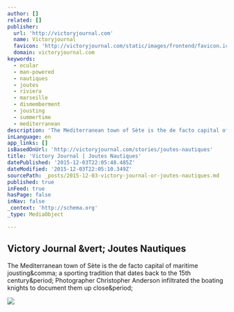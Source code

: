 ```yaml
---
author: []
related: []
publisher:
  url: 'http://victoryjournal.com'
  name: Victoryjournal
  favicon: 'http://victoryjournal.com/static/images/frontend/favicon.ico'
  domain: victoryjournal.com
keywords:
  - ocular
  - man-powered
  - nautiques
  - joutes
  - riviera
  - marseille
  - dismemberment
  - jousting
  - summertime
  - mediterranean
description: 'The Mediterranean town of Sète is the de facto capital of maritime jousting, a sporting tradition that dates back to the 15th century. Photographer Christopher Anderson infiltrated the boating knights to document them up close.'
inLanguage: en
app_links: []
isBasedOnUrl: 'http://victoryjournal.com/stories/joutes-nautiques'
title: 'Victory Journal | Joutes Nautiques'
datePublished: '2015-12-03T22:05:48.485Z'
dateModified: '2015-12-03T22:05:10.349Z'
sourcePath: _posts/2015-12-03-victory-journal-or-joutes-nautiques.md
published: true
inFeed: true
hasPage: false
inNav: false
_context: 'http://schema.org'
_type: MediaObject

---
```

<article style=""><h1>Victory Journal &amp;vert; Joutes Nautiques</h1><p>The Mediterranean town of Sète is the de facto capital of maritime jousting&amp;comma; a sporting tradition that dates back to the 15th century&amp;period; Photographer Christopher Anderson infiltrated the boating knights to document them up close&amp;period;</p><img src="http://victoryjournal.com/static/uploads/Jute_TB2013-09-26-17-53-05.jpg" /></article>